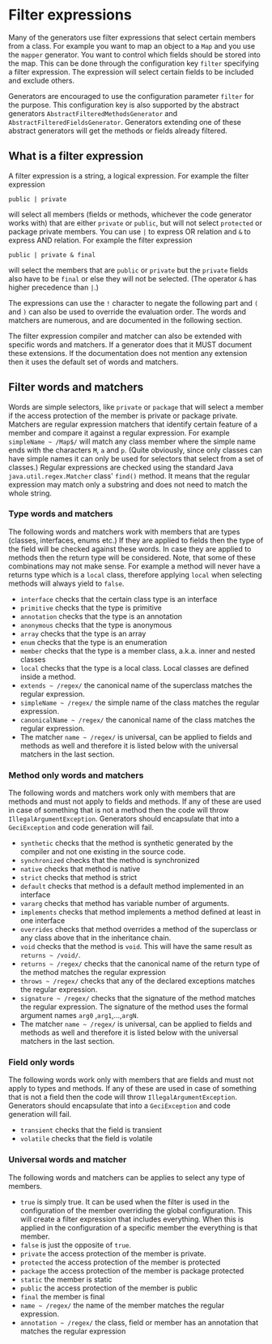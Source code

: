 # Filter expressions

Many of the generators use filter expressions that select certain
members from a class. For example you want to map an object to a `Map`
and you use the `mapper` generator. You want to control which fields
should be stored into the map. This can be done through the
configuration key `filter` specifying a filter expression. The
expression will select certain fields to be included and exclude others.

Generators are encouraged to use the configuration parameter `filter`
for the purpose. This configuration key is also supported by the
abstract generators `AbstractFilteredMethodsGenerator` and
`AbstractFilteredFieldsGenerator`. Generators extending one of these
abstract generators will get the methods or fields already filtered.

## What is a filter expression

A filter expression is a string, a logical expression. For example the
filter expression

`public | private`

will select all members (fields or methods, whichever the code generator
works with) that are either `private` or `public`, but will not select
`protected` or package private members. You can use `|` to express OR
relation and `&` to express AND relation. For example the filter
expression

`public | private & final`

will select the members that are `public` or `private` but the `private`
fields also have to be `final` or else they will not be selected. (The
operator `&` has higher precedence than `|`.)

The expressions can use the `!` character to negate the following part
and `(` and `)` can also be used to override the evaluation order. The
words and matchers are numerous, and are documented in the following
section.

The filter expression compiler and matcher can also be extended with
specific words and matchers. If a generator does that it MUST document
these extensions. If the documentation does not mention any extension
then it uses the default set of words and matchers.

## Filter words and matchers

Words are simple selectors, like `private` or `package` that will select
a member if the access protection of the member is private or package
private. Matchers are regular expression matchers that identify certain
feature of a member and compare it against a regular expression. For
example `simpleName ~ /Map$/` will match any class member where the
simple name ends with the characters `M`, `a` and `p`. (Quite obviously,
since only classes can have simple names it can only be used for
selectors that select from a set of classes.) Regular expressions are
checked using the standard Java `java.util.regex.Matcher` class'
`find()` method. It means that the regular expression may match only a
substring and does not need to match the whole string.

### Type words and matchers

The following words and matchers work with members that are types
(classes, interfaces, enums etc.) If they are applied to fields then the
type of the field will be checked against these words. In case they are
applied to methods then the return type will be considered. Note, that
some of these combinations may not make sense. For example a method will
never have a returns type which is a `local` class, therefore applying
`local` when selecting methods will always yield to `false`.

* `interface` checks that the certain class type is an interface
* `primitive` checks that the type is primitive
* `annotation` checks that the type is an annotation
* `anonymous` checks that the type is anonymous
* `array` checks that the type is an array
* `enum` checks that the type is an enumeration
* `member` checks that the type is a member class, a.k.a. inner and
  nested classes
* `local` checks that the type is a local class. Local classes are
  defined inside a method.
* `extends ~ /regex/` the canonical name of the superclass matches the 
  regular expression. 
* `simpleName ~ /regex/` the simple name of the class matches the
  regular expression.
* `canonicalName ~ /regex/` the canonical name of the class matches the
  regular expression.
* The matcher `name ~ /regex/` is universal, can be applied to fields
  and methods as well and therefore it is listed below with the
  universal matchers in the last section.

### Method only words and matchers

The following words and matchers work only with members that are methods
and must not apply to fields and methods. If any of these are used in
case of something that is not a method then the code will throw
`IllegalArgumentException`. Generators should encapsulate that into a
`GeciException` and code generation will fail.

* `synthetic` checks that the method is synthetic generated by the
  compiler and not one existing in the source code.
* `synchronized` checks that the method is synchronized
* `native` checks that method is native
* `strict` checks that method is strict
* `default` checks that method is a default method implemented in an
  interface
* `vararg`  checks that method has variable number of arguments.
* `implements`  checks that method implements a method defined at least
  in one interface
* `overrides`  checks that method overrides a method of the superclass
  or any class above that in the inheritance chain. 
* `void` checks that the method is `void`. This will have the same
  result as `returns ~ /void/`.
* `returns ~ /regex/`  checks that the canonical name of the return type
  of the method matches the regular expression 
* `throws ~ /regex/` checks that any of the declared exceptions matches
  the regular expression. 
* `signature ~ /regex/` checks that the signature of the method matches
  the regular expression. The signature of the
  method uses the formal argument names `arg0` ,`arg1`,...,`argN`. 
* The matcher `name ~ /regex/` is universal, can be applied to fields
  and methods as well and therefore it is listed below with the
  universal matchers in the last section.
  
### Field only words


The following words work only with members that are fields and must not
apply to types and methods. If any of these are used in case of
something that is not a field then the code will throw
`IllegalArgumentException`. Generators should encapsulate that into a
`GeciException` and code generation will fail.

* `transient` checks that the field is transient
* `volatile` checks that the field is volatile

### Universal words and matcher

The following words and matchers can be applies to select any type of
members.

* `true` is simply true. It can be used when the filter is used in the
  configuration of the member overriding the global configuration. This
  will create a filter expression that includes everything. When this is
  applied in the configuration of a specific member the everything is
  that member. 
* `false` is just the opposite of `true`.
* `private` the access protection of the member is private.
* `protected` the access protection of the member is protected
* `package` the access protection of the member is package protected
* `static` the member is static
* `public`  the access protection of the member is public
* `final` the member is final
* `name ~ /regex/` the name of the member matches the regular
  expression.
* `annotation ~ /regex/` the class, field or member has an annotation
  that matches the regular expression
